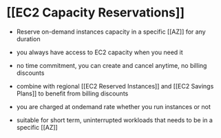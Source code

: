 # [[EC2 Capacity Reservations]]

- Reserve on-demand instances capacity in a specific [[AZ]] for any duration
- you always have access to EC2 capacity when you need it
- no time commitment, you can create and cancel anytime, no billing discounts
- combine with regional [[EC2 Reserved Instances]] and [[EC2 Savings Plans]]  to benefit from billing discounts
- you are charged at ondemand rate whether you run instances or not

- suitable for short term, uninterrupted workloads that needs to be in a specific [[AZ]]
